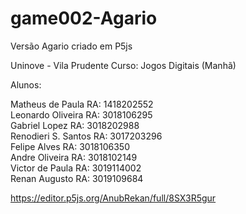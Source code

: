# game002-Agario
Versão Agario criado em P5js

Uninove - Vila Prudente
Curso: Jogos Digitais (Manhã)

Alunos:

Matheus de Paula RA: 1418202552<br>
Leonardo Oliveira RA: 3018106295<br>
Gabriel Lopez RA: 3018202988<br>
Renodieri S. Santos RA: 3017203296<br>
Felipe Alves RA: 3018106350<br>
Andre Oliveira RA: 3018102149<br>
Victor de Paula RA: 3019114002<br>
Renan Augusto RA: 3019109684<br>

https://editor.p5js.org/AnubRekan/full/8SX3R5gur

